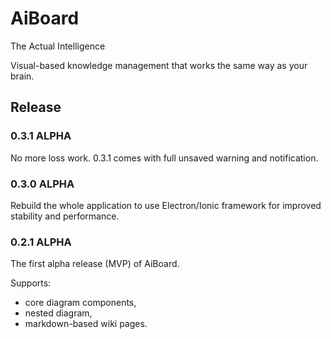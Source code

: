 # AiBoard

The Actual Intelligence

Visual-based knowledge management that works the same way as your brain.

## Release

### 0.3.1 ALPHA
No more loss work. 0.3.1 comes with full unsaved warning and notification.

### 0.3.0 ALPHA
Rebuild the whole application to use Electron/Ionic framework for improved stability and performance.

### 0.2.1 ALPHA
The first alpha release (MVP) of AiBoard.

Supports:

- core diagram components,
- nested diagram,
- markdown-based wiki pages.
